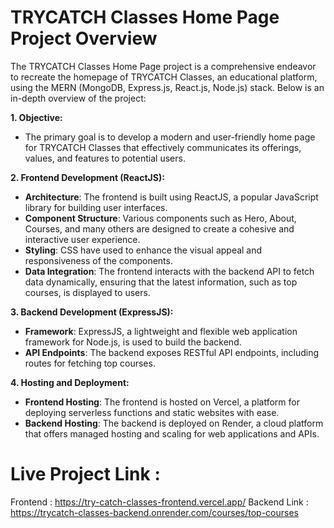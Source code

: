 # TRYCATCH Classes Home Page Project Overview

The TRYCATCH Classes Home Page project is a comprehensive endeavor to recreate the homepage of TRYCATCH Classes, an educational platform, using the MERN (MongoDB, Express.js, React.js, Node.js) stack. Below is an in-depth overview of the project:

**1. Objective:**
   - The primary goal is to develop a modern and user-friendly home page for TRYCATCH Classes that effectively communicates its offerings, values, and features to potential users.

**2. Frontend Development (ReactJS):**
   - **Architecture**: The frontend is built using ReactJS, a popular JavaScript library for building user interfaces.
   - **Component Structure**: Various components such as Hero, About, Courses, and many others are designed to create a cohesive and interactive user experience.
   - **Styling**: CSS have used to enhance the visual appeal and responsiveness of the components.
   - **Data Integration**: The frontend interacts with the backend API to fetch data dynamically, ensuring that the latest information, such as top courses, is displayed to users.

**3. Backend Development (ExpressJS):**
   - **Framework**: ExpressJS, a lightweight and flexible web application framework for Node.js, is used to build the backend.
   - **API Endpoints**: The backend exposes RESTful API endpoints, including routes for fetching top courses.

**4. Hosting and Deployment:**
   - **Frontend Hosting**: The frontend is hosted on Vercel, a platform for deploying serverless functions and static websites with ease.
   - **Backend Hosting**: The backend is deployed on Render, a cloud platform that offers managed hosting and scaling for web applications and APIs.
# Live Project Link :
Frontend : https://try-catch-classes-frontend.vercel.app/
Backend Link : https://trycatch-classes-backend.onrender.com/courses/top-courses

